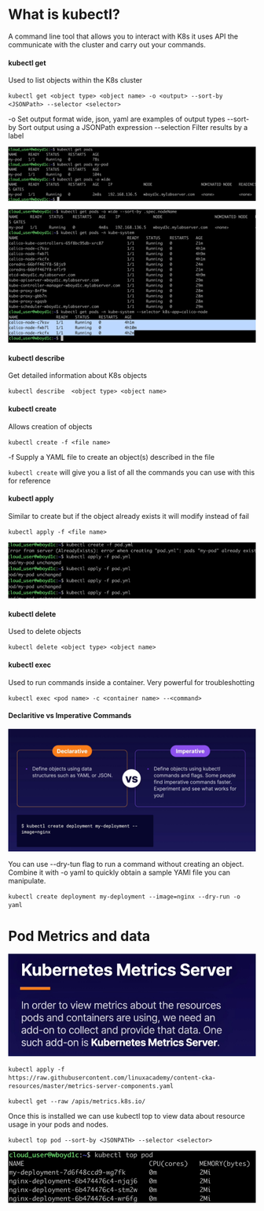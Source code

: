 # What is kubectl?

A command line tool that allows you to interact with K8s it uses API the communicate with the cluster and carry out your commands. 

#### kubectl get

Used to list objects within the K8s cluster

`kubectl get <object type> <object name> -o <output> --sort-by <JSONPath> --selector <selector>`

-o Set output format wide, json, yaml are examples of output types
--sort-by Sort output using a JSONPath expression
--selection Filter results by a label

![alt text](./docs/image-7.png)

![alt text](./docs/image-8.png)

#### kubectl describe

Get detailed information about K8s objects 

`kubectl describe  <object type> <object name>`

#### kubectl create

Allows creation of objects

`kubectl create -f <file name>`

-f Supply a YAML file to create an object(s) described in the file

`kubectl create` will give you a list of all the commands you can use with this for reference

#### kubectl apply

Similar to create but if the object already exists it will modify instead of fail

`kubectl apply -f <file name>`

![alt text](./docs/image-9.png)

#### kubectl delete

Used to delete objects

`kubectl delete <object type> <object name>`

#### kubectl exec

Used to run commands inside a container. Very powerful for troubleshotting

`kubectl exec <pod name> -c <container name> --<command>`

#### Declaritive vs Imperative Commands

![alt text](./docs/image-10.png)

You can use --dry-tun flag to run a command without creating an object. Combine it with -o yaml to quickly obtain a sample YAMl file you can manipulate.

`kubectl create deployment my-deployment --image=nginx --dry-run -o yaml`

# Pod Metrics and data

![alt text](./docs/image-13.png)

`kubectl apply -f https://raw.githubusercontent.com/linuxacademy/content-cka-resources/master/metrics-server-components.yaml`

`kubectl get --raw /apis/metrics.k8s.io/`

Once this is installed we can use kubectl top to view data about resource usage in your pods and nodes. 

`kubectl top pod --sort-by <JSONPATH> --selector <selector>` 

![alt text](./docs/image-14.png)

